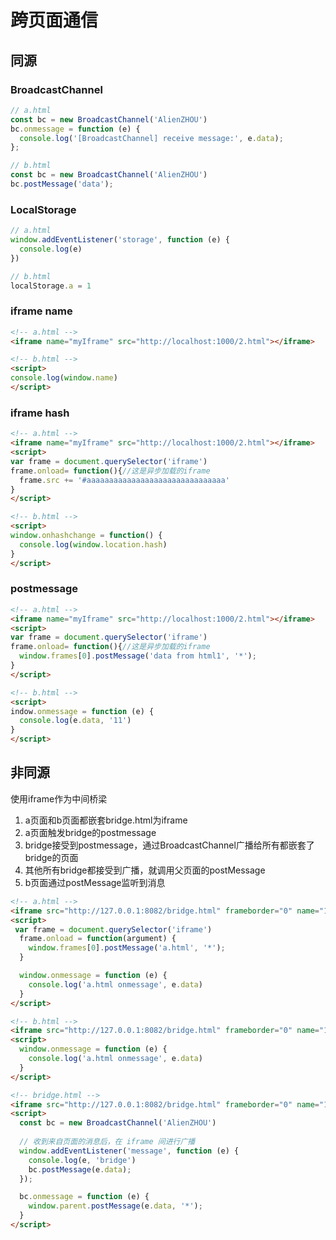 # 跨页面通信

## 同源
### BroadcastChannel
```javascript
// a.html
const bc = new BroadcastChannel('AlienZHOU')
bc.onmessage = function (e) {
  console.log('[BroadcastChannel] receive message:', e.data);
};
```

```javascript
// b.html
const bc = new BroadcastChannel('AlienZHOU')
bc.postMessage('data');
```

### LocalStorage
```javascript
// a.html
window.addEventListener('storage', function (e) {
  console.log(e)
})
```
```javascript
// b.html
localStorage.a = 1
```

### iframe name
```html
<!-- a.html -->
<iframe name="myIframe" src="http://localhost:1000/2.html"></iframe>
```
```html
<!-- b.html -->
<script>
console.log(window.name)
</script>
```

### iframe hash
```html
<!-- a.html -->
<iframe name="myIframe" src="http://localhost:1000/2.html"></iframe>
<script>
var frame = document.querySelector('iframe')
frame.onload= function(){//这是异步加载的iframe
  frame.src += '#aaaaaaaaaaaaaaaaaaaaaaaaaaaaaaa'
}
</script>
```
```html
<!-- b.html -->
<script>
window.onhashchange = function() {
  console.log(window.location.hash)
}
</script>
```
### postmessage
```html
<!-- a.html -->
<iframe name="myIframe" src="http://localhost:1000/2.html"></iframe>
<script>
var frame = document.querySelector('iframe')
frame.onload= function(){//这是异步加载的iframe
  window.frames[0].postMessage('data from html1', '*');
}
</script>
```
```html
<!-- b.html -->
<script>
indow.onmessage = function (e) {
  console.log(e.data, '11')
}
</script>
```

## 非同源
使用iframe作为中间桥梁

1. a页面和b页面都嵌套bridge.html为iframe
2. a页面触发bridge的postmessage
3. bridge接受到postmessage，通过BroadcastChannel广播给所有都嵌套了bridge的页面
4. 其他所有bridge都接受到广播，就调用父页面的postMessage
5. b页面通过postMessage监听到消息

```html
<!-- a.html -->
<iframe src="http://127.0.0.1:8082/bridge.html" frameborder="0" name="1111"></iframe>
<script>
 var frame = document.querySelector('iframe')
  frame.onload = function(argument) {
    window.frames[0].postMessage('a.html', '*');
  }

  window.onmessage = function (e) {
    console.log('a.html onmessage', e.data)
  }
</script>
```

```html
<!-- b.html -->
<iframe src="http://127.0.0.1:8082/bridge.html" frameborder="0" name="1111"></iframe>
<script>
  window.onmessage = function (e) {
    console.log('a.html onmessage', e.data)
  }
</script>
```

```html
<!-- bridge.html -->
<iframe src="http://127.0.0.1:8082/bridge.html" frameborder="0" name="1111"></iframe>
<script>
  const bc = new BroadcastChannel('AlienZHOU')
  
  // 收到来自页面的消息后，在 iframe 间进行广播
  window.addEventListener('message', function (e) {
    console.log(e, 'bridge')
    bc.postMessage(e.data);
  });

  bc.onmessage = function (e) {
    window.parent.postMessage(e.data, '*');
  }
</script>
```
